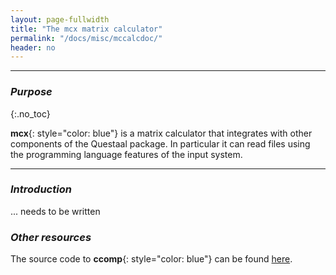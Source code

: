 ```yaml
---
layout: page-fullwidth
title: "The mcx matrix calculator"
permalink: "/docs/misc/mccalcdoc/"
header: no
---
```

_____________________________________________________________


### _Purpose_
{:.no_toc}

**mcx**{: style="color: blue"} is a matrix calculator that integrates with other components of the Questaal package.
In particular it can read files using the programming language features of the input system.

_____________________________________________________________

### _Introduction_

... needs to be written

### _Other resources_

The source code to **ccomp**{: style="color: blue"} can be found [here](https://bitbucket.org/lmto/lm/src/e82e155d8ce7eb808a9a6dca6d8eea5f5a095bd6/startup/ccomp.c).
